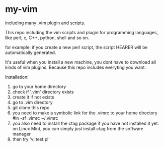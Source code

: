 my-vim
======

including many .vim plugin and scripts.

This repo including the vim scripts and plugin for programming languages, like perl, c, C++, python, shell and so on.

for example: if you create a new perl script, the script HEARER will be automatically generated.

It's useful when you install a new machine, you dont have to download all kinds of vim plugins. Because this repo includes everyting you want.


Installation:

1. go to your home directory
2. check if '.vim' directory exists
3. create it if not exists
4. go to .vim directory
5. git clone this repo
6. you need to make a symbolic link for the .vimrc to your home directory
   #ln -sf .vimrc ~/.vimrc
7. you also need to install the ctag package if you have not installed it yet. on Linux Mint, you can simply just install ctag from the software manager
8. then try 'vi test.pl'

